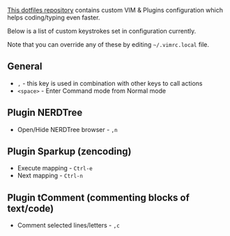[This dotfiles repository](https://github.com/sergeylukin/dotfiles) contains custom VIM & Plugins configuration which helps coding/typing even faster.

Below is a list of custom keystrokes set in configuration currently.

Note that you can override any of these by editing `~/.vimrc.local` file.

## General

* `,` - this key is used in combination with other keys to call actions
* `<space>` - Enter Command mode from Normal mode

## Plugin NERDTree

* Open/Hide NERDTree browser - `,n`


## Plugin Sparkup (zencoding)

* Execute mapping - `Ctrl-e`
* Next mapping - `Ctrl-n`


## Plugin tComment (commenting blocks of text/code)

* Comment selected lines/letters - `,c`